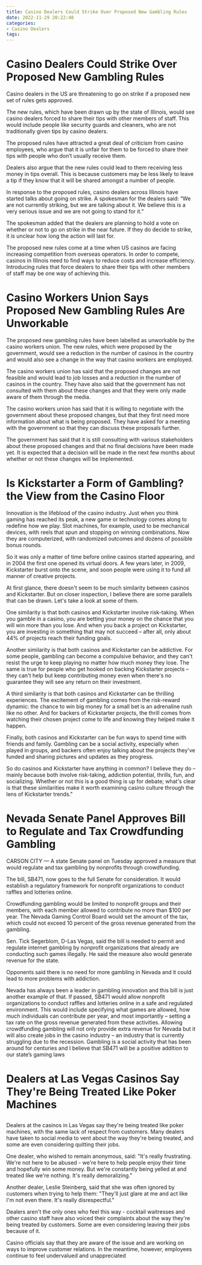 ```yaml
---
title: Casino Dealers Could Strike Over Proposed New Gambling Rules 
date: 2022-11-29 20:22:48
categories:
- Casino Dealers
tags:
---
```



#  Casino Dealers Could Strike Over Proposed New Gambling Rules 

Casino dealers in the US are threatening to go on strike if a proposed new set of rules gets approved.

The new rules, which have been drawn up by the state of Illinois, would see casino dealers forced to share their tips with other members of staff. This would include people like security guards and cleaners, who are not traditionally given tips by casino dealers.

The proposed rules have attracted a great deal of criticism from casino employees, who argue that it is unfair for them to be forced to share their tips with people who don’t usually receive them.

Dealers also argue that the new rules could lead to them receiving less money in tips overall. This is because customers may be less likely to leave a tip if they know that it will be shared amongst a number of people.

In response to the proposed rules, casino dealers across Illinois have started talks about going on strike. A spokesman for the dealers said: “We are not currently striking, but we are talking about it. We believe this is a very serious issue and we are not going to stand for it.”

The spokesman added that the dealers are planning to hold a vote on whether or not to go on strike in the near future. If they do decide to strike, it is unclear how long the action will last for.

The proposed new rules come at a time when US casinos are facing increasing competition from overseas operators. In order to compete, casinos in Illinois need to find ways to reduce costs and increase efficiency. Introducing rules that force dealers to share their tips with other members of staff may be one way of achieving this.

#  Casino Workers Union Says Proposed New Gambling Rules Are Unworkable 

The proposed new gambling rules have been labelled as unworkable by the casino workers union. The new rules, which were proposed by the government, would see a reduction in the number of casinos in the country and would also see a change in the way that casino workers are employed.

The casino workers union has said that the proposed changes are not feasible and would lead to job losses and a reduction in the number of casinos in the country. They have also said that the government has not consulted with them about these changes and that they were only made aware of them through the media.

The casino workers union has said that it is willing to negotiate with the government about these proposed changes, but that they first need more information about what is being proposed. They have asked for a meeting with the government so that they can discuss these proposals further.

The government has said that it is still consulting with various stakeholders about these proposed changes and that no final decisions have been made yet. It is expected that a decision will be made in the next few months about whether or not these changes will be implemented.

#  Is Kickstarter a Form of Gambling? the View from the Casino Floor 

Innovation is the lifeblood of the casino industry. Just when you think gaming has reached its peak, a new game or technology comes along to redefine how we play. Slot machines, for example, used to be mechanical devices, with reels that spun and stopping on winning combinations. Now they are computerized, with randomized outcomes and dozens of possible bonus rounds.

So it was only a matter of time before online casinos started appearing, and in 2004 the first one opened its virtual doors. A few years later, in 2009, Kickstarter burst onto the scene, and soon people were using it to fund all manner of creative projects.

At first glance, there doesn't seem to be much similarity between casinos and Kickstarter. But on closer inspection, I believe there are some parallels that can be drawn. Let's take a look at some of them.

One similarity is that both casinos and Kickstarter involve risk-taking. When you gamble in a casino, you are betting your money on the chance that you will win more than you lose. And when you back a project on Kickstarter, you are investing in something that may not succeed – after all, only about 44% of projects reach their funding goals.

Another similarity is that both casinos and Kickstarter can be addictive. For some people, gambling can become a compulsive behavior, and they can't resist the urge to keep playing no matter how much money they lose. The same is true for people who get hooked on backing Kickstarter projects – they can't help but keep contributing money even when there's no guarantee they will see any return on their investment.

A third similarity is that both casinos and Kickstarter can be thrilling experiences. The excitement of gambling comes from the risk-reward dynamic: the chance to win big money for a small bet is an adrenaline rush like no other. And for backers of Kickstarter projects, the thrill comes from watching their chosen project come to life and knowing they helped make it happen.

Finally, both casinos and Kickstarter can be fun ways to spend time with friends and family. Gambling can be a social activity, especially when played in groups, and backers often enjoy talking about the projects they've funded and sharing pictures and updates as they progress.

So do casinos and Kickstarter have anything in common? I believe they do – mainly because both involve risk-taking, addiction potential, thrills, fun, and socializing. Whether or not this is a good thing is up for debate; what's clear is that these similarities make it worth examining casino culture through the lens of Kickstarter trends."

#  Nevada Senate Panel Approves Bill to Regulate and Tax Crowdfunding Gambling 

CARSON CITY — A state Senate panel on Tuesday approved a measure that would regulate and tax gambling by nonprofits through crowdfunding.

The bill, SB471, now goes to the full Senate for consideration. It would establish a regulatory framework for nonprofit organizations to conduct raffles and lotteries online.

Crowdfunding gambling would be limited to nonprofit groups and their members, with each member allowed to contribute no more than $100 per year. The Nevada Gaming Control Board would set the amount of the tax, which could not exceed 10 percent of the gross revenue generated from the gambling.

Sen. Tick Segerblom, D-Las Vegas, said the bill is needed to permit and regulate internet gambling by nonprofit organizations that already are conducting such games illegally. He said the measure also would generate revenue for the state.

Opponents said there is no need for more gambling in Nevada and it could lead to more problems with addiction. 

Nevada has always been a leader in gambling innovation and this bill is just another example of that. If passed, SB471 would allow nonprofit organizations to conduct raffles and lotteries online in a safe and regulated environment. This would include specifying what games are allowed, how much individuals can contribute per year, and most importantly – setting a tax rate on the gross revenue generated from these activities.
Allowing crowdfunding gambling will not only provide extra revenue for Nevada but it will also create jobs in the casino industry – an industry that is currently struggling due to the recession. Gambling is a social activity that has been around for centuries and I believe that SB471 will be a positive addition to our state’s gaming laws

#  Dealers at Las Vegas Casinos Say They're Being Treated Like Poker Machines

##

Dealers at the casinos in Las Vegas say they're being treated like poker machines, with the same lack of respect from customers. Many dealers have taken to social media to vent about the way they're being treated, and some are even considering quitting their jobs.

One dealer, who wished to remain anonymous, said: "It's really frustrating. We're not here to be abused - we're here to help people enjoy their time and hopefully win some money. But we're constantly being yelled at and treated like we're nothing. It's really demoralizing."

Another dealer, Leslie Steinberg, said that she was often ignored by customers when trying to help them: "They'll just glare at me and act like I'm not even there. It's really disrespectful."

Dealers aren't the only ones who feel this way - cocktail waitresses and other casino staff have also voiced their complaints about the way they're being treated by customers. Some are even considering leaving their jobs because of it.

Casino officials say that they are aware of the issue and are working on ways to improve customer relations. In the meantime, however, employees continue to feel undervalued and unappreciated